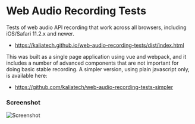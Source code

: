 # Web Audio Recording Tests
Tests of web audio API recording that work across all browsers, including iOS/Safari 11.2.x and newer.
* https://kaliatech.github.io/web-audio-recording-tests/dist/index.html

This was built as a single page application using vue and webpack, and it includes a number of advanced components 
that are not important for doing basic stable recording. A simpler version, using plain javascript only, is available 
here:
* https://github.com/kaliatech/web-audio-recording-tests-simpler


### Screenshot<br>
![Screenshot](/images/logo.png?raw=true)
